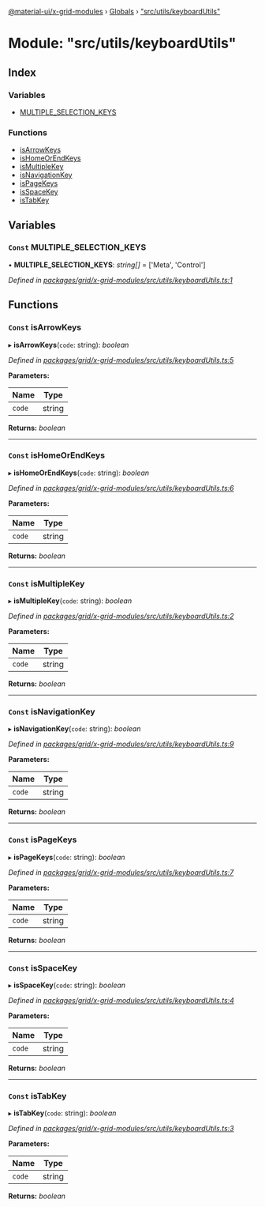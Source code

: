 [@material-ui/x-grid-modules](../README.md) › [Globals](../globals.md) › ["src/utils/keyboardUtils"](_src_utils_keyboardutils_.md)

# Module: "src/utils/keyboardUtils"

## Index

### Variables

- [MULTIPLE_SELECTION_KEYS](_src_utils_keyboardutils_.md#const-multiple_selection_keys)

### Functions

- [isArrowKeys](_src_utils_keyboardutils_.md#const-isarrowkeys)
- [isHomeOrEndKeys](_src_utils_keyboardutils_.md#const-ishomeorendkeys)
- [isMultipleKey](_src_utils_keyboardutils_.md#const-ismultiplekey)
- [isNavigationKey](_src_utils_keyboardutils_.md#const-isnavigationkey)
- [isPageKeys](_src_utils_keyboardutils_.md#const-ispagekeys)
- [isSpaceKey](_src_utils_keyboardutils_.md#const-isspacekey)
- [isTabKey](_src_utils_keyboardutils_.md#const-istabkey)

## Variables

### `Const` MULTIPLE_SELECTION_KEYS

• **MULTIPLE_SELECTION_KEYS**: _string[]_ = ['Meta', 'Control']

_Defined in [packages/grid/x-grid-modules/src/utils/keyboardUtils.ts:1](https://github.com/mui-org/material-ui-x/blob/a679779/packages/grid/x-grid-modules/src/utils/keyboardUtils.ts#L1)_

## Functions

### `Const` isArrowKeys

▸ **isArrowKeys**(`code`: string): _boolean_

_Defined in [packages/grid/x-grid-modules/src/utils/keyboardUtils.ts:5](https://github.com/mui-org/material-ui-x/blob/a679779/packages/grid/x-grid-modules/src/utils/keyboardUtils.ts#L5)_

**Parameters:**

| Name   | Type   |
| ------ | ------ |
| `code` | string |

**Returns:** _boolean_

---

### `Const` isHomeOrEndKeys

▸ **isHomeOrEndKeys**(`code`: string): _boolean_

_Defined in [packages/grid/x-grid-modules/src/utils/keyboardUtils.ts:6](https://github.com/mui-org/material-ui-x/blob/a679779/packages/grid/x-grid-modules/src/utils/keyboardUtils.ts#L6)_

**Parameters:**

| Name   | Type   |
| ------ | ------ |
| `code` | string |

**Returns:** _boolean_

---

### `Const` isMultipleKey

▸ **isMultipleKey**(`code`: string): _boolean_

_Defined in [packages/grid/x-grid-modules/src/utils/keyboardUtils.ts:2](https://github.com/mui-org/material-ui-x/blob/a679779/packages/grid/x-grid-modules/src/utils/keyboardUtils.ts#L2)_

**Parameters:**

| Name   | Type   |
| ------ | ------ |
| `code` | string |

**Returns:** _boolean_

---

### `Const` isNavigationKey

▸ **isNavigationKey**(`code`: string): _boolean_

_Defined in [packages/grid/x-grid-modules/src/utils/keyboardUtils.ts:9](https://github.com/mui-org/material-ui-x/blob/a679779/packages/grid/x-grid-modules/src/utils/keyboardUtils.ts#L9)_

**Parameters:**

| Name   | Type   |
| ------ | ------ |
| `code` | string |

**Returns:** _boolean_

---

### `Const` isPageKeys

▸ **isPageKeys**(`code`: string): _boolean_

_Defined in [packages/grid/x-grid-modules/src/utils/keyboardUtils.ts:7](https://github.com/mui-org/material-ui-x/blob/a679779/packages/grid/x-grid-modules/src/utils/keyboardUtils.ts#L7)_

**Parameters:**

| Name   | Type   |
| ------ | ------ |
| `code` | string |

**Returns:** _boolean_

---

### `Const` isSpaceKey

▸ **isSpaceKey**(`code`: string): _boolean_

_Defined in [packages/grid/x-grid-modules/src/utils/keyboardUtils.ts:4](https://github.com/mui-org/material-ui-x/blob/a679779/packages/grid/x-grid-modules/src/utils/keyboardUtils.ts#L4)_

**Parameters:**

| Name   | Type   |
| ------ | ------ |
| `code` | string |

**Returns:** _boolean_

---

### `Const` isTabKey

▸ **isTabKey**(`code`: string): _boolean_

_Defined in [packages/grid/x-grid-modules/src/utils/keyboardUtils.ts:3](https://github.com/mui-org/material-ui-x/blob/a679779/packages/grid/x-grid-modules/src/utils/keyboardUtils.ts#L3)_

**Parameters:**

| Name   | Type   |
| ------ | ------ |
| `code` | string |

**Returns:** _boolean_
